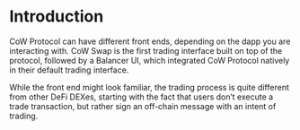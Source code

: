 # Introduction

CoW Protocol can have different front ends, depending on the dapp you are interacting with. CoW Swap is the first trading interface built on top of the protocol, followed by a Balancer UI, which integrated CoW Protocol natively in their default trading interface.

While the front end might look familiar, the trading process is quite different from other DeFi DEXes, starting with the fact that users don’t execute a trade transaction, but rather sign an off-chain message with an intent of trading.

### [ ](https://docs.gnosis.io/protocol/docs/frontend/#gnosis-protocol-explorer)
